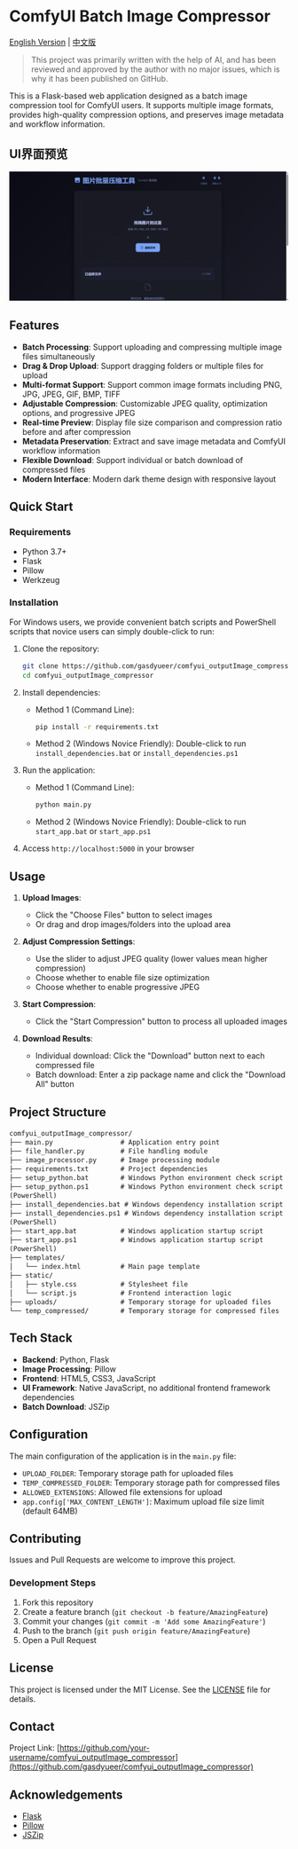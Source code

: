# ComfyUI Batch Image Compressor

[English Version](README_en.md) | [中文版](README.md)

> This project was primarily written with the help of AI, and has been reviewed and approved by the author with no major issues, which is why it has been published on GitHub.

This is a Flask-based web application designed as a batch image compression tool for ComfyUI users. It supports multiple image formats, provides high-quality compression options, and preserves image metadata and workflow information.

## UI界面预览

![UI界面预览](docs/UI.png)

## Features

- **Batch Processing**: Support uploading and compressing multiple image files simultaneously
- **Drag & Drop Upload**: Support dragging folders or multiple files for upload
- **Multi-format Support**: Support common image formats including PNG, JPG, JPEG, GIF, BMP, TIFF
- **Adjustable Compression**: Customizable JPEG quality, optimization options, and progressive JPEG
- **Real-time Preview**: Display file size comparison and compression ratio before and after compression
- **Metadata Preservation**: Extract and save image metadata and ComfyUI workflow information
- **Flexible Download**: Support individual or batch download of compressed files
- **Modern Interface**: Modern dark theme design with responsive layout

## Quick Start

### Requirements

- Python 3.7+
- Flask
- Pillow
- Werkzeug

### Installation

For Windows users, we provide convenient batch scripts and PowerShell scripts that novice users can simply double-click to run:

1. Clone the repository:
   ```bash
   git clone https://github.com/gasdyueer/comfyui_outputImage_compressor.git
   cd comfyui_outputImage_compressor
   ```

2. Install dependencies:
   - Method 1 (Command Line):
     ```bash
     pip install -r requirements.txt
     ```
   - Method 2 (Windows Novice Friendly):
     Double-click to run `install_dependencies.bat` or `install_dependencies.ps1`

3. Run the application:
   - Method 1 (Command Line):
     ```bash
     python main.py
     ```
   - Method 2 (Windows Novice Friendly):
     Double-click to run `start_app.bat` or `start_app.ps1`

4. Access `http://localhost:5000` in your browser

## Usage

1. **Upload Images**:
   - Click the "Choose Files" button to select images
   - Or drag and drop images/folders into the upload area

2. **Adjust Compression Settings**:
   - Use the slider to adjust JPEG quality (lower values mean higher compression)
   - Choose whether to enable file size optimization
   - Choose whether to enable progressive JPEG

3. **Start Compression**:
   - Click the "Start Compression" button to process all uploaded images

4. **Download Results**:
   - Individual download: Click the "Download" button next to each compressed file
   - Batch download: Enter a zip package name and click the "Download All" button

## Project Structure

```
comfyui_outputImage_compressor/
├── main.py                 # Application entry point
├── file_handler.py         # File handling module
├── image_processor.py      # Image processing module
├── requirements.txt        # Project dependencies
├── setup_python.bat        # Windows Python environment check script
├── setup_python.ps1        # Windows Python environment check script (PowerShell)
├── install_dependencies.bat # Windows dependency installation script
├── install_dependencies.ps1 # Windows dependency installation script (PowerShell)
├── start_app.bat           # Windows application startup script
├── start_app.ps1           # Windows application startup script (PowerShell)
├── templates/
│   └── index.html          # Main page template
├── static/
│   ├── style.css           # Stylesheet file
│   └── script.js           # Frontend interaction logic
├── uploads/                # Temporary storage for uploaded files
└── temp_compressed/        # Temporary storage for compressed files
```

## Tech Stack

- **Backend**: Python, Flask
- **Image Processing**: Pillow
- **Frontend**: HTML5, CSS3, JavaScript
- **UI Framework**: Native JavaScript, no additional frontend framework dependencies
- **Batch Download**: JSZip

## Configuration

The main configuration of the application is in the `main.py` file:

- `UPLOAD_FOLDER`: Temporary storage path for uploaded files
- `TEMP_COMPRESSED_FOLDER`: Temporary storage path for compressed files
- `ALLOWED_EXTENSIONS`: Allowed file extensions for upload
- `app.config['MAX_CONTENT_LENGTH']`: Maximum upload file size limit (default 64MB)

## Contributing

Issues and Pull Requests are welcome to improve this project.

### Development Steps

1. Fork this repository
2. Create a feature branch (`git checkout -b feature/AmazingFeature`)
3. Commit your changes (`git commit -m 'Add some AmazingFeature'`)
4. Push to the branch (`git push origin feature/AmazingFeature`)
5. Open a Pull Request

## License

This project is licensed under the MIT License. See the [LICENSE](LICENSE) file for details.

## Contact

Project Link: [https://github.com/your-username/comfyui_outputImage_compressor](https://github.com/gasdyueer/comfyui_outputImage_compressor)

## Acknowledgements

- [Flask](https://flask.palletsprojects.com/)
- [Pillow](https://python-pillow.org/)
- [JSZip](https://stuk.github.io/jszip/)
